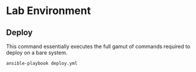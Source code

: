 # Lab Environment

## Deploy

This command essentially executes the full gamut of commands required to deploy on a bare system.

```
ansible-playbook deploy.yml
```
